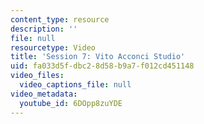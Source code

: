 ```yaml
---
content_type: resource
description: ''
file: null
resourcetype: Video
title: 'Session 7: Vito Acconci Studio'
uid: fa033d5f-dbc2-8d58-b9a7-f012cd451148
video_files:
  video_captions_file: null
video_metadata:
  youtube_id: 6DOpp8zuYDE
---
```

